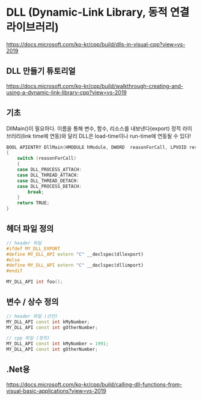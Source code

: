 # DLL (Dynamic-Link Library, 동적 연결 라이브러리)
https://docs.microsoft.com/ko-kr/cpp/build/dlls-in-visual-cpp?view=vs-2019

## DLL 만들기 튜토리얼
https://docs.microsoft.com/ko-kr/cpp/build/walkthrough-creating-and-using-a-dynamic-link-library-cpp?view=vs-2019

## 기초
DllMain()이 필요하다.
이름을 통해 변수, 함수, 리소스를 내보낸다(export)
정적 라이브러리(link time에 연동)와 달리 DLL은 load-time이나 run-time에 연동될 수 있다!

```cpp
BOOL APIENTRY DllMain(HMODULE hModule, DWORD  reasonForCall, LPVOID reserved)
{
    switch (reasonForCall)
    {
    case DLL_PROCESS_ATTACH:
    case DLL_THREAD_ATTACH:
    case DLL_THREAD_DETACH:
    case DLL_PROCESS_DETACH:
        break;
    }
    return TRUE;
}
```

## 헤더 파일 정의
```cpp
// header 파일
#ifdef MY_DLL_EXPORT
#define MY_DLL_API extern "C" __declspec(dllexport)
#else
#define MY_DLL_API extern "C" __declspec(dllimport)
#endif

MY_DLL_API int foo();
```

## 변수 / 상수 정의
```cpp
// header 파일 (선언)
MY_DLL_API const int kMyNumber;
MY_DLL_API const int gOtherNumber;

// cpp 파일 (정의)
MY_DLL_API const int kMyNumber = 1991;
MY_DLL_API const int gOtherNumber;
```

## .Net용
https://docs.microsoft.com/ko-kr/cpp/build/calling-dll-functions-from-visual-basic-applications?view=vs-2019
